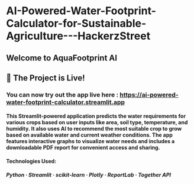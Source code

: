 # AI-Powered-Water-Footprint-Calculator-for-Sustainable-Agriculture---HackerzStreet

## Welcome to AquaFootprint AI

## 🚀 The Project is Live!
### You can now try out the app live here : https://ai-powered-water-footprint-calculator.streamlit.app

#### This Streamlit-powered application predicts the water requirements for various crops based on user inputs like area, soil type, temperature, and humidity. It also uses AI to recommend the most suitable crop to grow based on available water and current weather conditions. The app features interactive graphs to visualize water needs and includes a downloadable PDF report for convenient access and sharing.

#### Technologies Used:
##### Python · Streamlit · scikit-learn · Plotly · ReportLab · Together API

